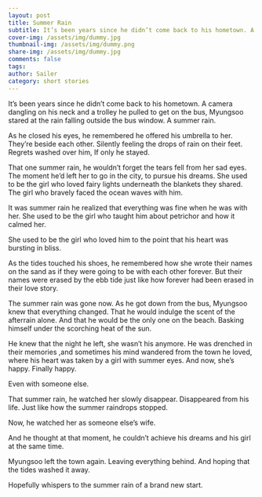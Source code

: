 ```yaml
---
layout: post
title: Summer Rain
subtitle: It’s been years since he didn’t come back to his hometown. A camera dangling on his neck and a trolley he pulled to get on the bus, Myungsoo stared at the rain falling outside the bus window. A summer rain.
cover-img: /assets/img/dummy.jpg
thumbnail-img: /assets/img/dummy.png
share-img: /assets/img/dummy.jpg
comments: false
tags: 
author: Sailer
category: short stories 
---
```


It’s been years since he didn’t come back to his hometown. A camera dangling on his neck and a trolley he pulled to get on the bus, Myungsoo stared at the rain falling outside the bus window. A summer rain.

As he closed his eyes, he remembered he offered his umbrella to her. They’re beside each other. Silently feeling the drops of rain on their feet. Regrets washed over him, If only he stayed.

That one summer rain, he wouldn’t forget the tears fell from her sad eyes. The moment he’d left her to go in the city, to pursue his dreams. She used to be the girl who loved fairy lights underneath the blankets they shared. The girl who bravely faced the ocean waves with him.

It was summer rain he realized that everything was fine when he was with her. She used to be the girl who taught him about petrichor and how it calmed her.

She used to be the girl who loved him to the point that his heart was bursting in bliss.

As the tides touched his shoes, he remembered how she wrote their names on the sand as if they were going to be with each other forever. But their names were erased by the ebb tide just like how forever had been erased in their love story.

The summer rain was gone now. As he got down from the bus, Myungsoo knew that everything changed. That he would indulge the scent of the afterrain alone. And that he would be the only one on the beach. Basking himself under the scorching heat of the sun.

He knew that the night he left, she wasn’t his anymore. He was drenched in their memories ,and sometimes his mind wandered from the town he loved, where his heart was taken by a girl with summer eyes. And now, she’s happy. Finally happy.

Even with someone else.

That summer rain, he watched her slowly disappear. Disappeared from his life. Just like how the summer raindrops stopped.

Now, he watched her as someone else’s wife.

And he thought at that moment, he couldn’t achieve his dreams and his girl at the same time.

Myungsoo left the town again. Leaving everything behind. And hoping that the tides washed it away.

Hopefully whispers to the summer rain of a brand new start.  
